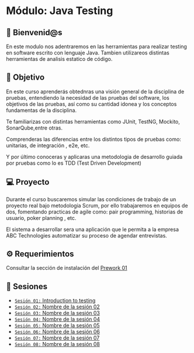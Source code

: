 # Módulo: Java Testing

## :wave: Bienvenid@s

En este modulo nos adentraremos en las herramientas para realizar testing en software escrito con lenguaje Java. Tambien utilizareos distintas herramientas de analisis estatico de código.

## :dart: Objetivo

En este curso aprenderás obtednras una visión general de la disciplina de pruebas, 
entendiendo la necesidad de las pruebas del software, los objetivos de las pruebas,
así como su cantidad idonea y los conceptos fundamentas de la disciplina.

Te familiarizas con distintas herramientas como JUnit, TestNG, Mockito, SonarQube,entre otras.

Comprenderas las diferencias entre los distintos tipos de pruebas como: unitarias, de integración , e2e, etc.

Y por último conoceras y aplicaras una metodologia de desarrollo guiada por pruebas como lo es TDD (Test Driven Development)


## 💻 Proyecto

Durante el curso buscaremos simular las condiciones de trabajo de un proyecto real bajo metodologia Scrum,
por ello trabajaremos en equipos de dos, fomentando practicas de agile como: pair programming, historias de usuario,
poker planning , etc.

El sistema a desarrollar sera una aplicación que le permita a la empresa ABC Technologies 
automatizar su proceso de agendar entrevistas.

## :gear: Requerimientos

Consultar la sección de instalación del [Prework 01](https://docs.google.com/document/d/1Ef_JNE6lkb8nj9YtP3EKsdrt0jUSoFgQu8zueqXlEWc/edit?usp=sharing)

## :bookmark_tabs: Sesiones
 
- [`Sesión 01:` Introduction to testing](./Sesion-01)
- [`Sesión 02:` Nombre de la sesión 02](./Sesion-02)
- [`Sesión 03:` Nombre de la sesión 03](./Sesion-03)
- [`Sesión 04:` Nombre de la sesión 04](./Sesion-04)
- [`Sesión 05:` Nombre de la sesión 05](./Sesion-05)
- [`Sesión 06:` Nombre de la sesión 06](./Sesion-06)
- [`Sesión 07:` Nombre de la sesión 07](./Sesion-07)
- [`Sesión 08:` Nombre de la sesión 08](./Sesion-08)
